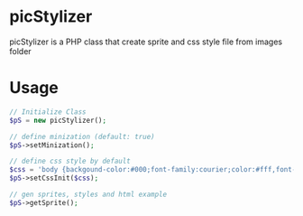 # picStylizer

picStylizer is a PHP class that create sprite and css style file from images folder

# Usage

```php
// Initialize Class
$pS = new picStylizer();

// define minization (default: true)
$pS->setMinization();

// define css style by default
$css = 'body {backgound-color:#000;font-family:courier;color:#fff,font-size:14px;}';
$pS->setCssInit($css);

// gen sprites, styles and html example
$pS->getSprite();
```
